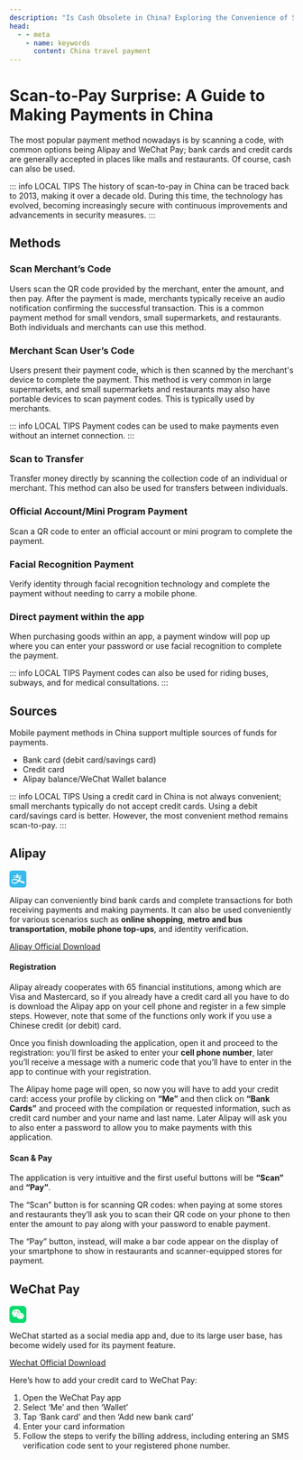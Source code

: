 ```yaml
---
description: "Is Cash Obsolete in China? Exploring the Convenience of Scan-to-Pay, Must-Have Apps for Foreigners, Supported Payment Methods, and How to Link Your Bank Card."
head:
  - - meta
    - name: keywords
      content: China travel payment
---
```


# Scan-to-Pay Surprise: A Guide to Making Payments in China

The most popular payment method nowadays is by scanning a code, with common options being Alipay and WeChat Pay; bank cards and credit cards are generally accepted in places like malls and restaurants. Of course, cash can also be used.

::: info LOCAL TIPS
The history of scan-to-pay in China can be traced back to 2013, making it over a decade old. During this time, the technology has evolved, becoming increasingly secure with continuous improvements and advancements in security measures.
:::

## Methods

### Scan Merchant’s Code

Users scan the QR code provided by the merchant, enter the amount, and then pay. After the payment is made, merchants typically receive an audio notification confirming the successful transaction. This is a common payment method for small vendors, small supermarkets, and restaurants. Both individuals and merchants can use this method.

### Merchant Scan User’s Code

Users present their payment code, which is then scanned by the merchant's device to complete the payment. This method is very common in large supermarkets, and small supermarkets and restaurants may also have portable devices to scan payment codes. This is typically used by merchants.

::: info LOCAL TIPS
Payment codes can be used to make payments even without an internet connection.
:::

### Scan to Transfer

Transfer money directly by scanning the collection code of an individual or merchant. This method can also be used for transfers between individuals.

### Official Account/Mini Program Payment

Scan a QR code to enter an official account or mini program to complete the payment.

### Facial Recognition Payment

Verify identity through facial recognition technology and complete the payment without needing to carry a mobile phone.

### Direct payment within the app

When purchasing goods within an app, a payment window will pop up where you can enter your password or use facial recognition to complete the payment.

::: info LOCAL TIPS
Payment codes can also be used for riding buses, subways, and for medical consultations.
:::

## Sources

Mobile payment methods in China support multiple sources of funds for payments.
- Bank card (debit card/savings card)
- Credit card
- Alipay balance/WeChat Wallet balance

::: info LOCAL TIPS
Using a credit card in China is not always convenient; small merchants typically do not accept credit cards. Using a debit card/savings card is better. However, the most convenient method remains scan-to-pay.
:::

## Alipay

<svg viewBox="0 0 1024 1024" version="1.1" xmlns="http://www.w3.org/2000/svg" width="30" height="30"><path d="M186.182 0h651.636Q1024 0 1024 186.182v651.636Q1024 1024 837.818 1024H186.182Q0 1024 0 837.818V186.182Q0 0 186.182 0z" fill="#37BAED"></path><path d="M901.818 670.487c-32.116-9.542-227.607-69.818-273.454-85.41a645.818 645.818 0 0 0 69.818-173.15H525.964v-57.716h211.083v-35.375h-210.85v-96.349h-81.222a15.593 15.593 0 0 0-16.291 13.033v83.316H230.633v35.375h198.05v57.716H265.776v32.117H593.92a576 576 0 0 1-46.545 113.57 778.473 778.473 0 0 0-206.43-49.338c-172.218-16.058-211.781 77.499-218.065 134.517-9.31 86.807 69.818 158.022 186.182 158.022s194.327-53.295 268.334-141.731c94.953 44.683 323.491 142.429 323.491 142.429z m-606.254 74.24c-123.579 0-143.128-77.032-136.611-109.149s42.356-73.774 111.01-73.774a520.378 520.378 0 0 1 234.124 60.741c-59.345 77.499-131.723 122.182-208.523 122.182z m0 0" fill="#FFFFFF"></path></svg>

Alipay can conveniently bind bank cards and complete transactions for both receiving payments and making payments. It can also be used conveniently for various scenarios such as **online shopping**, **metro  and bus transportation**, **mobile phone top-ups**, and identity verification.

[Alipay Official Download](https://render.alipay.com/p/s/download)

#### Registration

Alipay already cooperates with 65 financial institutions, among which are Visa and Mastercard, so if you already have a credit card all you have to do is download the Alipay app on your cell phone and register in a few simple steps. However, note that some of the functions only work if you use a Chinese credit (or debit) card.

Once you finish downloading the application, open it and proceed to the registration: you’ll first be asked to enter your **cell phone number**, later you’ll receive a message with a numeric code that you’ll have to enter in the app to continue with your registration.

The Alipay home page will open, so now you will have to add your credit card: access your profile by clicking on **“Me”** and then click on **“Bank Cards”** and proceed with the compilation or requested information, such as credit card number and your name and last name. Later Alipay will ask you to also enter a password to allow you to make payments with this application.

#### Scan & Pay

The application is very intuitive and the first useful buttons will be **“Scan”** and **“Pay”**.

The “Scan” button is for scanning QR codes: when paying at some stores and restaurants they’ll ask you to scan their QR code on your phone to then enter the amount to pay along with your password to enable payment.

The “Pay” button, instead, will make a bar code appear on the display of your smartphone to show in restaurants and scanner-equipped stores for payment.

## WeChat Pay

<svg viewBox="0 0 1024 1024" version="1.1" xmlns="http://www.w3.org/2000/svg" width="30" height="30"><path d="M208.979592 1024h606.040816c115.461224 0 208.979592-93.518367 208.979592-208.979592V208.979592C1024 93.518367 930.481633 0 815.020408 0H208.979592C93.518367 0 0 93.518367 0 208.979592v606.040816c0 115.461224 93.518367 208.979592 208.979592 208.979592z" fill="#03DB6C"></path><path d="M308.558367 226.429388c83.382857-29.257143 175.333878-21.420408 252.656327 21.420408l-0.731429-0.313469c58.514286 30.72 100.728163 85.472653 115.461225 150.047346a265.404082 265.404082 0 0 0-197.799184 65.097143c-31.764898 28.630204-53.080816 66.873469-60.604082 108.878368-4.91102 30.406531-2.089796 61.44 8.045715 90.383673-37.929796 1.149388-75.859592-4.284082-112.117551-15.986939l-89.025306 48.169796c8.881633-26.226939 16.927347-52.349388 26.122449-78.576326a235.091592 235.091592 0 0 1-98.533878-134.478368c-12.747755-51.2-4.075102-105.430204 24.032653-149.942857 31.137959-48.901224 77.844898-85.786122 132.493061-104.698775z m217.547755 97.802449c-10.03102-7.209796-22.987755-9.195102-34.690612-5.22449a37.616327 37.616327 0 0 0-23.614694 29.152653c-2.089796 13.270204 3.030204 26.540408 13.479184 35.004082 10.762449 8.672653 25.39102 10.762449 38.138776 5.224489a37.302857 37.302857 0 0 0 22.256326-31.451428v-1.253878c0.20898-12.434286-5.642449-24.137143-15.56898-31.451428z m-217.547755-3.866123c-16.718367 6.060408-26.853878 23.092245-24.346122 40.751021a37.626776 37.626776 0 0 0 34.795102 32.287347c17.763265 1.149388 33.854694-10.34449 38.661224-27.480817 3.239184-13.583673-1.044898-27.794286-11.284898-37.198367-10.13551-9.404082-24.659592-12.643265-37.825306-8.359184z m461.740409 119.118368a201.247347 201.247347 0 0 1 93.831836 96.026122v-1.044898c19.644082 45.244082 17.972245 96.966531-4.702041 140.852245a218.770286 218.770286 0 0 1-68.440816 75.546122c6.791837 21.733878 13.583673 42.422857 20.58449 64.156735-25.286531-11.807347-47.020408-27.480816-73.142857-37.929796-42.840816 14.001633-88.398367 17.136327-132.702041 9.195102a220.891429 220.891429 0 0 1-149.733878-98.429387 160.956082 160.956082 0 0 1-20.37551-121.208164c13.061224-55.902041 50.886531-102.713469 102.71347-127.164081a255.038694 255.038694 0 0 1 231.967347 0zM561.737143 522.44898c-8.986122 12.016327-7.732245 28.943673 2.925714 39.497142a29.988571 29.988571 0 0 0 49.110204-10.448979 30.197551 30.197551 0 0 0-13.374694-37.302857 30.093061 30.093061 0 0 0-38.661224 8.254694z m168.64653-10.971429c-15.986939 0-25.077551 14.837551-28.525714 28.734694 1.358367 8.045714 4.806531 15.56898 10.24 21.733877 6.896327 6.582857 16.613878 9.508571 26.017959 7.941225 9.404082-1.671837 17.554286-7.523265 22.047347-16.091429 4.493061-9.717551 3.552653-21.106939-2.612245-29.884081a29.80049 29.80049 0 0 0-27.167347-12.434286z" fill="#FFFFFF"></path></svg>

WeChat started as a social media app and, due to its large user base, has become widely used for its payment feature.

[Wechat Official Download](https://www.wechat.com/)

Here’s how to add your credit card to WeChat Pay:

1. Open the WeChat Pay app
2. Select ‘Me’ and then ‘Wallet’
3. Tap ‘Bank card’ and then ‘Add new bank card’
4. Enter your card information
5. Follow the steps to verify the billing address, including entering an SMS verification code sent to your registered phone number.
